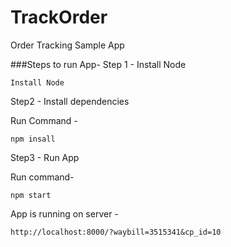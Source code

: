 # TrackOrder
Order Tracking Sample App

###Steps to run App-
Step 1 - Install Node

```
Install Node
```

Step2 -  Install dependencies

Run Command -
```
npm insall
```

Step3 - Run App

Run command-

```
npm start
```
App is running on server -
 
```
http://localhost:8000/?waybill=3515341&cp_id=10
```
